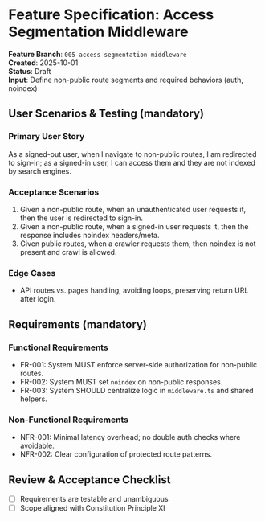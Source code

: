 # Feature Specification: Access Segmentation Middleware

**Feature Branch**: `005-access-segmentation-middleware`  
**Created**: 2025-10-01  
**Status**: Draft  
**Input**: Define non-public route segments and required behaviors (auth, noindex)

## User Scenarios & Testing (mandatory)

### Primary User Story

As a signed-out user, when I navigate to non-public routes, I am redirected to sign-in; as a
signed-in user, I can access them and they are not indexed by search engines.

### Acceptance Scenarios

1. Given a non-public route, when an unauthenticated user requests it, then the user is redirected
   to sign-in.
2. Given a non-public route, when a signed-in user requests it, then the response includes noindex
   headers/meta.
3. Given public routes, when a crawler requests them, then noindex is not present and crawl is
   allowed.

### Edge Cases

- API routes vs. pages handling, avoiding loops, preserving return URL after login.

## Requirements (mandatory)

### Functional Requirements

- FR-001: System MUST enforce server-side authorization for non-public routes.
- FR-002: System MUST set `noindex` on non-public responses.
- FR-003: System SHOULD centralize logic in `middleware.ts` and shared helpers.

### Non-Functional Requirements

- NFR-001: Minimal latency overhead; no double auth checks where avoidable.
- NFR-002: Clear configuration of protected route patterns.

## Review & Acceptance Checklist

- [ ] Requirements are testable and unambiguous
- [ ] Scope aligned with Constitution Principle XI
